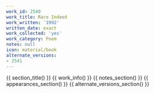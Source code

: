 ```yaml
---
work_id: 2540
work_title: Rare Indeed
work_written: '1992'
written_date: exact
work_collected: 'yes'
work_category: Poem
notes: null
icon: material/book
alternate_versions:
- 2541
---
```


{{ section_title() }}
{{ work_info() }}
{{ notes_section() }}
{{ appearances_section() }}
{{ alternate_versions_section() }}